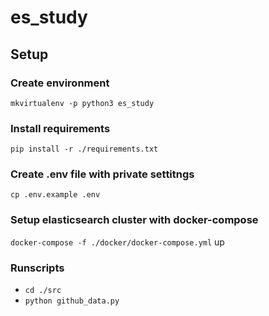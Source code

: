 # es_study

## Setup

### Create environment
`mkvirtualenv -p python3 es_study`
### Install requirements
`pip install -r ./requirements.txt`
### Create .env file with private settitngs
`cp .env.example .env`
### Setup elasticsearch cluster with docker-compose
`docker-compose -f ./docker/docker-compose.yml` up
### Runscripts
* `cd ./src`
* `python github_data.py`
